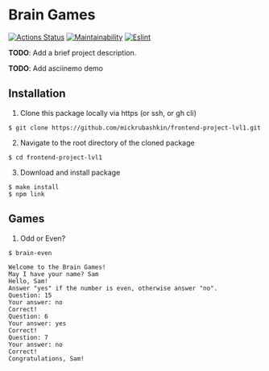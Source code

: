 # Brain Games

[![Actions Status](https://github.com/mickrubashkin/frontend-project-lvl1/workflows/hexlet-check/badge.svg)](https://github.com/mickrubashkin/frontend-project-lvl1/actions)
[![Maintainability](https://api.codeclimate.com/v1/badges/a99a88d28ad37a79dbf6/maintainability)](https://codeclimate.com/github/codeclimate/codeclimate/maintainability)
[![Eslint](https://github.com/mickrubashkin/frontend-project-lvl1/actions/workflows/eslint.yml/badge.svg)](https://github.com/mickrubashkin/frontend-project-lvl1/actions)

**TODO**: Add a brief project description.

**TODO**: Add asciinemo demo
<!-- Запишите аскинему с примером установки пакета, запуска игры, победой и поражением игрока. Опубликуйте её в сервисе и добавьте ссылку в README.md. -->
## Installation
1. Clone this package locally via https (or ssh, or gh cli)
```
$ git clone https://github.com/mickrubashkin/frontend-project-lvl1.git
```
2. Navigate to the root directory of the cloned package
```
$ cd frontend-project-lvl1
```
3. Download and install package
```
$ make install
$ npm link
```
## Games
1. Odd or Even?
```
$ brain-even

Welcome to the Brain Games!
May I have your name? Sam
Hello, Sam!
Answer "yes" if the number is even, otherwise answer "no".
Question: 15
Your answer: no
Correct!
Question: 6
Your answer: yes
Correct!
Question: 7
Your answer: no
Correct!
Congratulations, Sam!
```

<!-- ### Hexlet tests and linter status:
[![Actions Status](https://github.com/mickrubashkin/frontend-project-lvl1/workflows/hexlet-check/badge.svg)](https://github.com/mickrubashkin/frontend-project-lvl1/actions)
[![Maintainability](https://api.codeclimate.com/v1/badges/a99a88d28ad37a79dbf6/maintainability)](https://codeclimate.com/github/codeclimate/codeclimate/maintainability)
[![eslint](https://github.com/mickrubashkin/frontend-project-lvl1/workflows/eslint/badge.svg)](https://github.com/mickrubashkin/frontend-project-lvl1/actions) -->